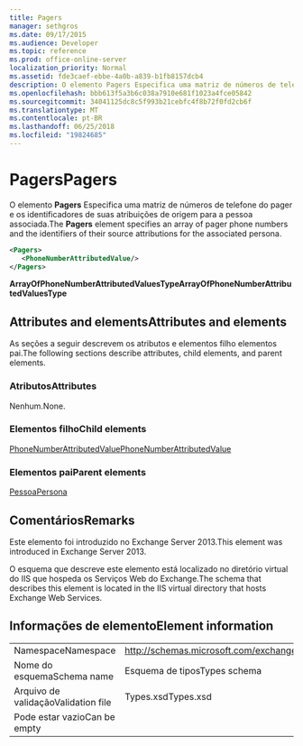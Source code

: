 ```yaml
---
title: Pagers
manager: sethgros
ms.date: 09/17/2015
ms.audience: Developer
ms.topic: reference
ms.prod: office-online-server
localization_priority: Normal
ms.assetid: fde3caef-ebbe-4a0b-a839-b1fb8157dcb4
description: O elemento Pagers Especifica uma matriz de números de telefone do pager e os identificadores de suas atribuições de origem para a pessoa associada.
ms.openlocfilehash: bbb613f5a3b6c038a7910e681f1023a4fce05842
ms.sourcegitcommit: 34041125dc8c5f993b21cebfc4f8b72f0fd2cb6f
ms.translationtype: MT
ms.contentlocale: pt-BR
ms.lasthandoff: 06/25/2018
ms.locfileid: "19824685"
---
```

# <a name="pagers"></a><span data-ttu-id="f18d1-103">Pagers</span><span class="sxs-lookup"><span data-stu-id="f18d1-103">Pagers</span></span>

<span data-ttu-id="f18d1-104">O elemento **Pagers** Especifica uma matriz de números de telefone do pager e os identificadores de suas atribuições de origem para a pessoa associada.</span><span class="sxs-lookup"><span data-stu-id="f18d1-104">The **Pagers** element specifies an array of pager phone numbers and the identifiers of their source attributions for the associated persona.</span></span> 
  
```XML
<Pagers>
   <PhoneNumberAttributedValue/>
</Pagers>

```

 <span data-ttu-id="f18d1-105">**ArrayOfPhoneNumberAttributedValuesType**</span><span class="sxs-lookup"><span data-stu-id="f18d1-105">**ArrayOfPhoneNumberAttributedValuesType**</span></span>
## <a name="attributes-and-elements"></a><span data-ttu-id="f18d1-106">Attributes and elements</span><span class="sxs-lookup"><span data-stu-id="f18d1-106">Attributes and elements</span></span>

<span data-ttu-id="f18d1-107">As seções a seguir descrevem os atributos e elementos filho elementos pai.</span><span class="sxs-lookup"><span data-stu-id="f18d1-107">The following sections describe attributes, child elements, and parent elements.</span></span>
  
### <a name="attributes"></a><span data-ttu-id="f18d1-108">Atributos</span><span class="sxs-lookup"><span data-stu-id="f18d1-108">Attributes</span></span>

<span data-ttu-id="f18d1-109">Nenhum.</span><span class="sxs-lookup"><span data-stu-id="f18d1-109">None.</span></span>
  
### <a name="child-elements"></a><span data-ttu-id="f18d1-110">Elementos filho</span><span class="sxs-lookup"><span data-stu-id="f18d1-110">Child elements</span></span>

[<span data-ttu-id="f18d1-111">PhoneNumberAttributedValue</span><span class="sxs-lookup"><span data-stu-id="f18d1-111">PhoneNumberAttributedValue</span></span>](phonenumberattributedvalue.md)
  
### <a name="parent-elements"></a><span data-ttu-id="f18d1-112">Elementos pai</span><span class="sxs-lookup"><span data-stu-id="f18d1-112">Parent elements</span></span>

[<span data-ttu-id="f18d1-113">Pessoa</span><span class="sxs-lookup"><span data-stu-id="f18d1-113">Persona</span></span>](persona.md)
  
## <a name="remarks"></a><span data-ttu-id="f18d1-114">Comentários</span><span class="sxs-lookup"><span data-stu-id="f18d1-114">Remarks</span></span>

<span data-ttu-id="f18d1-115">Este elemento foi introduzido no Exchange Server 2013.</span><span class="sxs-lookup"><span data-stu-id="f18d1-115">This element was introduced in Exchange Server 2013.</span></span>
  
<span data-ttu-id="f18d1-116">O esquema que descreve este elemento está localizado no diretório virtual do IIS que hospeda os Serviços Web do Exchange.</span><span class="sxs-lookup"><span data-stu-id="f18d1-116">The schema that describes this element is located in the IIS virtual directory that hosts Exchange Web Services.</span></span>
  
## <a name="element-information"></a><span data-ttu-id="f18d1-117">Informações de elemento</span><span class="sxs-lookup"><span data-stu-id="f18d1-117">Element information</span></span>

|||
|:-----|:-----|
|<span data-ttu-id="f18d1-118">Namespace</span><span class="sxs-lookup"><span data-stu-id="f18d1-118">Namespace</span></span>  <br/> |http://schemas.microsoft.com/exchange/services/2006/types  <br/> |
|<span data-ttu-id="f18d1-119">Nome do esquema</span><span class="sxs-lookup"><span data-stu-id="f18d1-119">Schema name</span></span>  <br/> |<span data-ttu-id="f18d1-120">Esquema de tipos</span><span class="sxs-lookup"><span data-stu-id="f18d1-120">Types schema</span></span>  <br/> |
|<span data-ttu-id="f18d1-121">Arquivo de validação</span><span class="sxs-lookup"><span data-stu-id="f18d1-121">Validation file</span></span>  <br/> |<span data-ttu-id="f18d1-122">Types.xsd</span><span class="sxs-lookup"><span data-stu-id="f18d1-122">Types.xsd</span></span>  <br/> |
|<span data-ttu-id="f18d1-123">Pode estar vazio</span><span class="sxs-lookup"><span data-stu-id="f18d1-123">Can be empty</span></span>  <br/> ||
   

